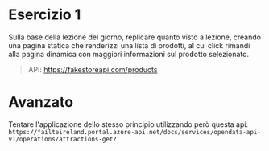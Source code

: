 # Esercizio 1

Sulla base della lezione del giorno, replicare quanto visto a lezione, creando una pagina statica che renderizzi una lista di prodotti, al cui click rimandi alla pagina dinamica con maggiori informazioni sul prodotto selezionato.

> API: https://fakestoreapi.com/products

# Avanzato

Tentare l'applicazione dello stesso principio utilizzando però questa api:
`https://failteireland.portal.azure-api.net/docs/services/opendata-api-v1/operations/attractions-get?`
